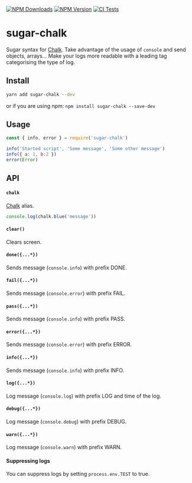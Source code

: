 [![NPM Downloads](https://img.shields.io/npm/dt/sugar-chalk?logo=npm&style=flat-square)](https://www.npmjs.com/package/sugar-chalk)
[![NPM Version](https://img.shields.io/npm/v/sugar-chalk?logo=npm&style=flat-square)](https://www.npmjs.com/package/sugar-chalk)
[![CI Tests](https://img.shields.io/github/workflow/status/marcol/sugar-chalk/CI?logo=github&style=flat-square)](https://github.com/marcol/sugar-chalk)

# sugar-chalk

Sugar syntax for [Chalk](https://github.com/chalk/chalk). Take advantage of the
usage of `console` and send objects, arrays... Make your logs more readable
with a leading tag categorising the type of log.

## Install

```bash
yarn add sugar-chalk --dev
```

or if you are using npm: `npm install sugar-chalk --save-dev`

## Usage

```js
const { info, error } = require('sugar-chalk')

info('Started script', 'Some message', 'Some other message')
info({ a: 1, b:2 })
error(Error)
```

## API

#### `chalk`

[Chalk](https://github.com/chalk/chalk) alias.
```js
console.log(chalk.blue('message'))
```

#### `clear()`

Clears screen.

#### `done({...*})`

Sends message (`console.info`) with prefix DONE.

#### `fail({...*})`

Sends message (`console.error`) with prefix FAIL.

#### `pass({...*})`

Sends message (`console.info`) with prefix PASS.

#### `error({...*})`

Sends message (`console.error`) with prefix ERROR.

#### `info({...*})`

Sends message (`console.info`) with prefix INFO.

#### `log({...*})`

Log message (`console.log`) with prefix LOG and time of the log.

#### `debug({...*})`

Log message (`console.debug`) with prefix DEBUG.

#### `warn({...*})`

Log message (`console.warn`) with prefix WARN.

#### Suppressing logs

You can suppress logs by setting `process.env.TEST` to true.
